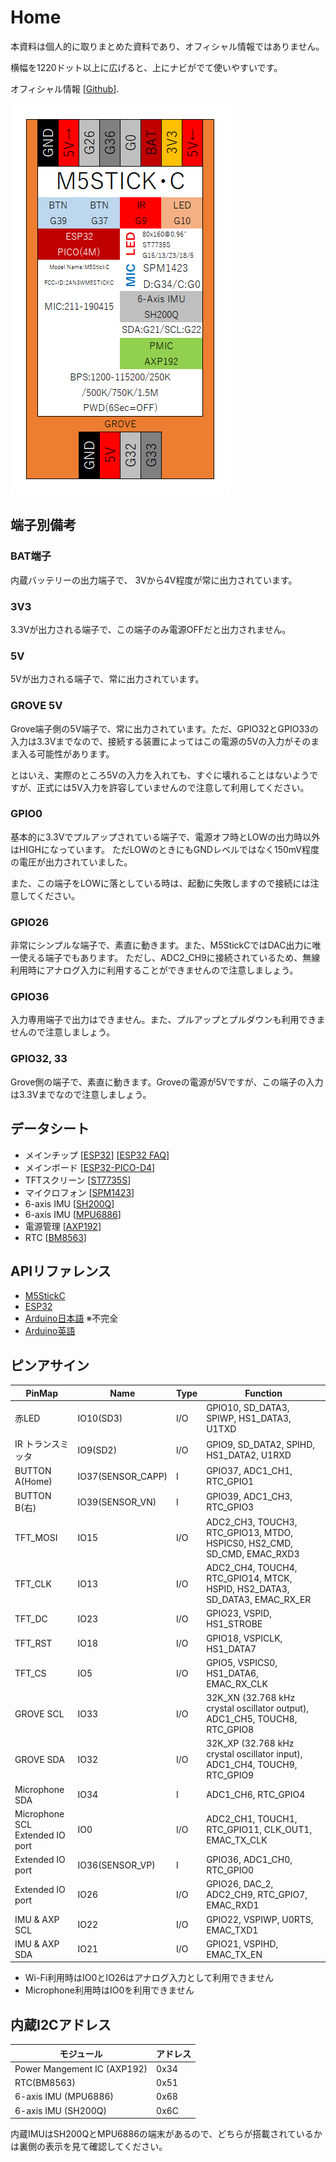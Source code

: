 # Home

本資料は個人的に取りまとめた資料であり、オフィシャル情報ではありません。

横幅を1220ドット以上に広げると、上にナビがでて使いやすいです。

オフィシャル情報 [[Github](https://github.com/m5stack/M5StickC)].

![M5StickC](images/M5StickC.png)

## 端子別備考

### BAT端子
内蔵バッテリーの出力端子で、 3Vから4V程度が常に出力されています。

### 3V3
3.3Vが出力される端子で、この端子のみ電源OFFだと出力されません。

### 5V
5Vが出力される端子で、常に出力されています。

### GROVE 5V
Grove端子側の5V端子で、常に出力されています。ただ、GPIO32とGPIO33の入力は3.3Vまでなので、接続する装置によってはこの電源の5Vの入力がそのまま入る可能性があります。

とはいえ、実際のところ5Vの入力を入れても、すぐに壊れることはないようですが、正式には5V入力を許容していませんので注意して利用してください。

### GPIO0
基本的に3.3Vでプルアップされている端子で、電源オフ時とLOWの出力時以外はHIGHになっています。
ただLOWのときにもGNDレベルではなく150mV程度の電圧が出力されていました。

また、この端子をLOWに落としている時は、起動に失敗しますので接続には注意してください。

### GPIO26
非常にシンプルな端子で、素直に動きます。また、M5StickCではDAC出力に唯一使える端子でもあります。
ただし、ADC2_CH9に接続されているため、無線利用時にアナログ入力に利用することができませんので注意しましょう。

### GPIO36
入力専用端子で出力はできません。また、プルアップとプルダウンも利用できませんので注意しましょう。

### GPIO32, 33
Grove側の端子で、素直に動きます。Groveの電源が5Vですが、この端子の入力は3.3Vまでなので注意しましょう。

## データシート
- メインチップ [[ESP32](https://www.espressif.com/sites/default/files/documentation/esp32_datasheet_en.pdf)] [[ESP32 FAQ](https://www.espressif.com/sites/default/files/documentation/ESP32_FAQs__EN.pdf)]
- メインボード [[ESP32-PICO-D4](https://www.espressif.com/sites/default/files/documentation/esp32-pico-d4_datasheet_en.pdf)]
- TFTスクリーン [[ST7735S](https://github.com/m5stack/M5-Schematic/blob/master/Core/ST7735S_v1.1.pdf)]
- マイクロフォン [[SPM1423](https://github.com/m5stack/M5-Schematic/blob/master/Core/SPM1423HM4H-B.pdf)]
- 6-axis IMU [[SH200Q](https://github.com/m5stack/M5-Schematic/blob/master/Core/SH200Q.pdf)]
- 6-axis IMU [[MPU6886](https://github.com/m5stack/M5-Schematic/blob/master/datasheet/MPU-6886-000193%2Bv1.1_GHIC.PDF.pdf)]
- 電源管理 [[AXP192](https://github.com/m5stack/M5-Schematic/blob/master/Core/AXP192%20Datasheet%20v1.13_cn.pdf)]
- RTC [[BM8563](http://www.belling.com.cn/media/file_object/bel_product/BM8563/datasheet/BM8563_V1.1_cn.pdf)]


## APIリファレンス
- [M5StickC](https://lang-ship.com/reference/M5StickC/latest/)
- [ESP32](https://lang-ship.com/reference/ESP32/latest/)
- [Arduino日本語](https://www.arduino.cc/reference/jp/) ※不完全
- [Arduino英語](https://www.arduino.cc/reference/en/)

## ピンアサイン

| PinMap                         | Name              | Type | Function                                                                   |
|--------------------------------|-------------------|------|----------------------------------------------------------------------------|
| 赤LED                          | IO10(SD3)         | I/O  | GPIO10, SD_DATA3, SPIWP, HS1_DATA3, U1TXD                                  |
| IR トランスミッタ              | IO9(SD2)          | I/O  | GPIO9, SD_DATA2, SPIHD, HS1_DATA2, U1RXD                                   |
| BUTTON A(Home)                 | IO37(SENSOR_CAPP) | I    | GPIO37, ADC1_CH1, RTC_GPIO1                                                |
| BUTTON B(右)                   | IO39(SENSOR_VN)   | I    | GPIO39, ADC1_CH3, RTC_GPIO3                                                |
| TFT_MOSI                       | IO15              | I/O  | ADC2_CH3, TOUCH3, RTC_GPIO13, MTDO, HSPICS0, HS2_CMD, SD_CMD, EMAC_RXD3    |
| TFT_CLK                        | IO13              | I/O  | ADC2_CH4, TOUCH4, RTC_GPIO14, MTCK, HSPID, HS2_DATA3, SD_DATA3, EMAC_RX_ER |
| TFT_DC                         | IO23              | I/O  | GPIO23, VSPID, HS1_STROBE                                                  |
| TFT_RST                        | IO18              | I/O  | GPIO18, VSPICLK, HS1_DATA7                                                 |
| TFT_CS                         | IO5               | I/O  | GPIO5, VSPICS0, HS1_DATA6, EMAC_RX_CLK                                     |
| GROVE SCL                      | IO33              | I/O  | 32K_XN (32.768 kHz crystal oscillator output), ADC1_CH5, TOUCH8, RTC_GPIO8 |
| GROVE SDA                      | IO32              | I/O  | 32K_XP (32.768 kHz crystal oscillator input), ADC1_CH4, TOUCH9, RTC_GPIO9  |
| Microphone SDA                 | IO34              | I    | ADC1_CH6, RTC_GPIO4                                                        |
| Microphone SCL<br />Extended IO port | IO0               | I/O  | ADC2_CH1, TOUCH1, RTC_GPIO11, CLK_OUT1, EMAC_TX_CLK                        |
| Extended IO port               | IO36(SENSOR_VP)   | I    | GPIO36, ADC1_CH0, RTC_GPIO0                                                |
| Extended IO port               | IO26              | I/O  | GPIO26, DAC_2, ADC2_CH9, RTC_GPIO7, EMAC_RXD1                              |
| IMU & AXP SCL                  | IO22              | I/O  | GPIO22, VSPIWP, U0RTS, EMAC_TXD1                                           |
| IMU & AXP SDA                  | IO21              | I/O  | GPIO21, VSPIHD, EMAC_TX_EN                                                 |

- Wi-Fi利用時はIO0とIO26はアナログ入力として利用できません
- Microphone利用時はIO0を利用できません

## 内蔵I2Cアドレス
| モジュール                  | アドレス |
|-----------------------------|----------|
| Power Mangement IC (AXP192) | 0x34     |
| RTC(BM8563)                 | 0x51     |
| 6-axis IMU (MPU6886)        | 0x68     |
| 6-axis IMU (SH200Q)         | 0x6C     |

内蔵IMUはSH200QとMPU6886の端末があるので、どちらが搭載されているかは裏側の表示を見て確認してください。
